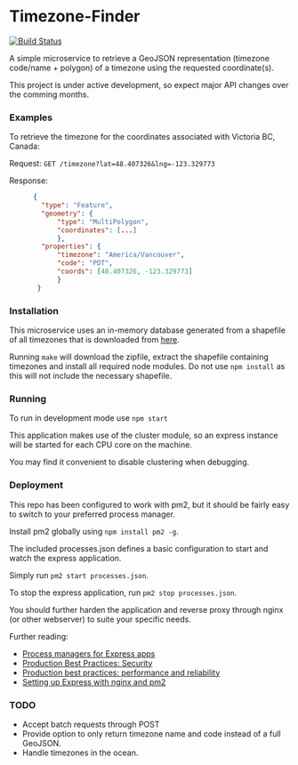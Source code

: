 # Timezone-Finder

[![Build Status](https://travis-ci.org/mraypold/timezone-finder.svg?branch=master)](https://travis-ci.org/mraypold/timezone-finder)

A simple microservice to retrieve a GeoJSON representation (timezone code/name + polygon) of a timezone using the requested coordinate(s).

This project is under active development, so expect major API changes over the comming months.

### Examples

To retrieve the timezone for the coordinates associated with Victoria BC, Canada:

Request:
```GET /timezone?lat=48.407326&lng=-123.329773```

Response:
```json
      { 
        "type": "Feature",
        "geometry": {
            "type": "MultiPolygon", 
            "coordinates": [...]
            },
        "properties": {
            "timezone": "America/Vancouver",
            "code": "PDT",
            "coords": [48.407326, -123.329773]
            }
       }
```

### Installation

This microservice uses an in-memory database generated from a shapefile of all timezones that is downloaded from [here](http://efele.net/maps/tz/world/).

Running `make` will download the zipfile, extract the shapefile containing timezones and install all required node modules. Do not use `npm install` as this will not include the necessary shapefile. 

### Running

To run in development mode use `npm start`

This application makes use of the cluster module, so an express instance will be started for each CPU core on the machine.

You may find it convenient to disable clustering when debugging.
 
### Deployment

This repo has been configured to work with pm2, but it should be fairly easy to switch to your preferred process manager.

Install pm2 globally using `npm install pm2 -g`.

The included processes.json defines a basic configuration to start and watch the express application.

Simply run `pm2 start processes.json`.

To stop the express application, run `pm2 stop processes.json`.

You should further harden the application and reverse proxy through nginx (or other webserver) to suite your specific needs.

Further reading:
- [Process managers for Express apps](https://expressjs.com/en/advanced/pm.html)
- [Production Best Practices: Security](https://expressjs.com/en/advanced/best-practice-security.html)
- [Production best practices: performance and reliability](https://expressjs.com/en/advanced/best-practice-performance.html)
- [Setting up Express with nginx and pm2](http://blog.danyll.com/setting-up-express-with-nginx-and-pm2/)

### TODO

- Accept batch requests through POST
- Provide option to only return timezone name and code instead of a full GeoJSON.
- Handle timezones in the ocean.